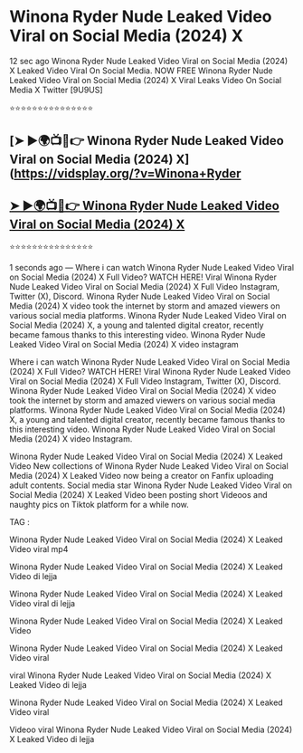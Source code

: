 ﻿# Winona Ryder Nude Leaked Video Viral on Social Media (2024) X



12 sec ago Winona Ryder Nude Leaked Video Viral on Social Media (2024) X Leaked Video Viral On Social Media. NOW FREE Winona Ryder Nude Leaked Video Viral on Social Media (2024) X Viral Leaks Video On Social Media X Twitter [9U9US]

⭐⭐⭐⭐⭐⭐⭐⭐⭐⭐⭐⭐⭐⭐⭐

## [➤ ►🌍📺📱👉 Winona Ryder Nude Leaked Video Viral on Social Media (2024) X](https://vidsplay.org/?v=Winona+Ryder

## [➤ ►🌍📺📱👉 Winona Ryder Nude Leaked Video Viral on Social Media (2024) X](https://vidsplay.org/?v=Winona+Ryder)


⭐⭐⭐⭐⭐⭐⭐⭐⭐⭐⭐⭐⭐⭐⭐



1 seconds ago — Where i can watch Winona Ryder Nude Leaked Video Viral on Social Media (2024) X Full Video? WATCH HERE! Viral Winona Ryder Nude Leaked Video Viral on Social Media (2024) X Full Video Instagram, Twitter (X), Discord. Winona Ryder Nude Leaked Video Viral on Social Media (2024) X video took the internet by storm and amazed viewers on various social media platforms. Winona Ryder Nude Leaked Video Viral on Social Media (2024) X, a young and talented digital creator, recently became famous thanks to this interesting video. Winona Ryder Nude Leaked Video Viral on Social Media (2024) X video instagram

Where i can watch Winona Ryder Nude Leaked Video Viral on Social Media (2024) X Full Video? WATCH HERE! Viral Winona Ryder Nude Leaked Video Viral on Social Media (2024) X Full Video Instagram, Twitter (X), Discord. Winona Ryder Nude Leaked Video Viral on Social Media (2024) X video took the internet by storm and amazed viewers on various social media platforms. Winona Ryder Nude Leaked Video Viral on Social Media (2024) X, a young and talented digital creator, recently became famous thanks to this interesting video. Winona Ryder Nude Leaked Video Viral on Social Media (2024) X video Instagram.

Winona Ryder Nude Leaked Video Viral on Social Media (2024) X Leaked Video New collections of Winona Ryder Nude Leaked Video Viral on Social Media (2024) X Leaked Video now being a creator on Fanfix uploading adult contents. Social media star Winona Ryder Nude Leaked Video Viral on Social Media (2024) X Leaked Video been posting short Videoos and naughty pics on Tiktok platform for a while now.

TAG :

 

Winona Ryder Nude Leaked Video Viral on Social Media (2024) X Leaked Video viral mp4

 

Winona Ryder Nude Leaked Video Viral on Social Media (2024) X Leaked Video di lejja

 

Winona Ryder Nude Leaked Video Viral on Social Media (2024) X Leaked Video viral di lejja

 

Winona Ryder Nude Leaked Video Viral on Social Media (2024) X Leaked Video

 

Winona Ryder Nude Leaked Video Viral on Social Media (2024) X Leaked Video viral

 

viral Winona Ryder Nude Leaked Video Viral on Social Media (2024) X Leaked Video di lejja

 

Winona Ryder Nude Leaked Video Viral on Social Media (2024) X Leaked Video viral

 

Videoo viral Winona Ryder Nude Leaked Video Viral on Social Media (2024) X Leaked Video di lejja